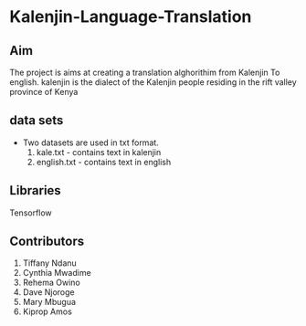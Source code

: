 # Kalenjin-Language-Translation
## Aim
The project is aims at creating a translation alghorithim from Kalenjin To english. kalenjin is the dialect of the Kalenjin people residing in the rift valley province of Kenya


## data sets
- Two datasets are used in txt format.
  1. kale.txt - contains text in kalenjin 
  2. english.txt - contains text in english
  
  
## Libraries
Tensorflow


## Contributors
1. Tiffany Ndanu
2. Cynthia Mwadime
3. Rehema Owino
4. Dave Njoroge
5. Mary Mbugua
6. Kiprop Amos
